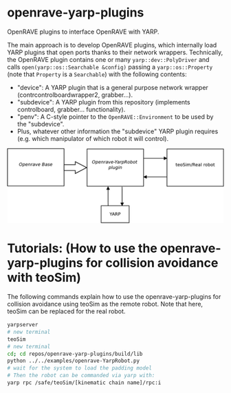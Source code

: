 # openrave-yarp-plugins
OpenRAVE plugins to interface OpenRAVE with YARP.

The main approach is to develop OpenRAVE plugins, which internally load YARP plugins that open ports thanks to their network wrappers. Technically, the OpenRAVE plugin contains one or many `yarp::dev::PolyDriver` and calls  `open(yarp::os::Searchable &config)` passing a `yarp::os::Property` (note that `Property` is a `Searchable`) with the following contents:
- "device": A YARP plugin that is a general purpose network wrapper  (contrcontrolboardwrapper2, grabber...).
- "subdevice": A YARP plugin from this repository (implements controlboard, grabber... functionality).
- "penv": A C-style pointer to the `OpenRAVE::Environment` to be used by the "subdevice".
- Plus, whatever other information the "subdevice" YARP plugin requires (e.g. which manipulator of which robot it will control).

![Block Diagram1](doc/readme/Diagram1.png)

# Tutorials: (How to use the openrave-yarp-plugins for collision avoidance with teoSim)
The following commands explain how to use the openrave-yarp-plugins for collision avoidance using teoSim as the remote robot. Note that here, teoSim can be replaced for the real robot.

```bash
yarpserver
# new terminal 
teoSim
# new terminal
cd; cd repos/openrave-yarp-plugins/build/lib
python ../../examples/openrave-YarpRobot.py
# wait for the system to load the padding model
# Then the robot can be commanded via yarp with:
yarp rpc /safe/teoSim/[kinematic chain name]/rpc:i
```
